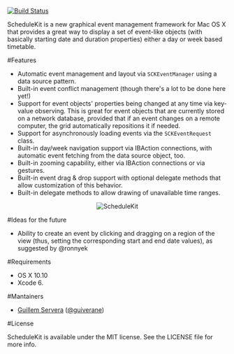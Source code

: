 [![Build Status](https://travis-ci.org/gservera/ScheduleKit.svg?branch=master)](https://travis-ci.org/gservera/ScheduleKit)
 
ScheduleKit is a new graphical event management framework for Mac OS X that provides a great way to display a set of event-like objects (with basically starting date and duration properties) either a day or week based timetable.

#Features

* Automatic event management and layout via `SCKEventManager` using a data source pattern.
* Built-in event conflict management (though there's a lot to be done here yet!)
* Support for event objects' properties being changed at any time via key-value observing. This is great for event objects that are currently stored on a network database, provided that if an event changes on a remote computer, the grid automatically repositions it if needed.
* Support for asynchronously loading events via the `SCKEventRequest` class.
* Built-in day/week navigation support via IBAction connections, with automatic event fetching from the data source object, too.
* Built-in zooming capability, either via IBAction connections or via gestures.
* Built-in event drag & drop support with optional delegate methods that allow customization of this behavior.
* Built-in delegate methods to allow drawing of unavailable time ranges.

 <p align="center" >
 <img style="max-width:100%" src="https://gservera.com/cdn/sck/ScheduleKit.png" alt="ScheduleKit" title="ScheduleKit">
 </p>
 
#Ideas for the future
 
* Ability to create an event by clicking and dragging on a region of the view (thus, setting the corresponding start and end date values), as suggested by @ronnyek

#Requirements

* OS X 10.10
* Xcode 6.

#Mantainers

* [Guillem Servera](https://github.com/gservera) ([@guiverane](https://twitter.com/guiverane))

#License

ScheduleKit is available under the MIT license. See the LICENSE file for more info.
